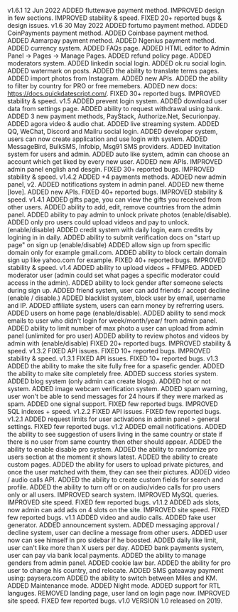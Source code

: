 v1.6.1 12 Jun 2022
ADDED fluttewave payment method.
IMPROVED design in few sections.
IMPROVED stability & speed.
FIXED 20+ reported bugs & design issues.
v1.6 30 May 2022
ADDED fortumo payment method.
ADDED CoinPayments payment method.
ADDED Coinbase payment method.
ADDED Aamarpay payment method.
ADDED Ngenius payment method.
ADDED currency system.
ADDED FAQs page.
ADDED HTML editor to Admin Panel -> Pages -> Manage Pages.
ADDED refund policy page.
ADDED moderators system.
ADDED linkedin social login.
ADDED ok.ru social login.
ADDED watermark on posts.
ADDED the ability to translate terms pages.
ADDED import photos from Instagram.
ADDED new APIs.
ADDED the ability to filter by country for PRO or free memebers.
ADDED new docs: https://docs.quickdatescript.com/.
FIXED 30+ reported bugs.
IMPROVED stability & speed.
v1.5
ADDED prevent login system.
ADDED download user data from settings page.
ADDED ability to request withdrawal using bank.
ADDED 3 new payment methods, PayStack, Authorize.Net, Securionpay.
ADDED agora video & audio chat.
ADDED live streaming system.
ADDED QQ, WeChat, Discord and Mailru social login.
ADDED developer system, users can now create application and use login with system.
ADDED MessageBird, BulkSMS, Infobip, Msg91 SMS providers.
ADDED Invitation system for users and admin.
ADDED auto like system, admin can choose an account which get liked by every new user.
ADDED new APIs.
IMPROVED admin panel english and desgin.
FIXED 30+ reported bugs.
IMPROVED stability & speed.
v1.4.2
ADDED +4 payments methods.
ADDED new admin panel, v2.
ADDED notifications system in admin panel.
ADDED new theme [love].
ADDED new APIs.
FIXED 40+ reported bugs.
IMPROVED stability & speed.
v1.4.1
ADDED gifts page, you can view the gifts you received from other users.
ADDED ability to add, edit, remove countries from the admin panel.
ADDED ability to pay admin to unlock private photos (enable/disable).
ADDED only pro users could upload videos and pay to unlock. (enable/disable)
ADDED credit system with daily login, earn credits by logining in in daily.
ADDED ability to submit verification docs on "start up page" on sign up (enable/disable)
ADDED allow sign up from specific domain only for example gmail.com.
ADDED ability to block certain domain sign up like yahoo.com for example.
FIXED 40+ reported bugs.
IMPROVED stability & speed.
v1.4
ADDED ability to upload videos + FFMPEG.
ADDED moderator user (admin could set what pages a specific moderator could access in the admin).
ADDED ability to lock gender after someone selects during sign up.
ADDED friend system, user can add friends / accept decline (enable / disable.)
ADDED blacklist system, block user by email, username and IP.
ADDED affiliate system, users can earn money by refrerring users.
ADDED users on home page (enable/disable).
ADDED ability to send mock emails to user who didn't login for week/month/year/ from admin panel.
ADDED ability to limit number of max photo a user can upload from admin panel (unlimited for pro user)
ADDED ability to review photos and videos by admin with (enable/disable)
FIXED 20+ reported bugs.
IMPROVED stability & speed.
v1.3.2
FIXED API issues.
FIXED 10+ reported bugs.
IMPROVED stability & speed.
v1.3.1
FIXED API issues.
FIXED 10+ reported bugs.
v1.3
ADDED the ability to make the site fully free for a spasefic gender.
ADDED the ability to make site completely free.
ADDED success stories system.
ADDED blog system (only admin can create blogs).
ADDED hot or not system.
ADDED image webcam verification system.
ADDED spam warning, user won't be able to send messages for 24 hours if they were marked as spam.
ADDED one signal support.
FIXED few reported bugs.
IMPROVED SQL indexes + speed.
v1.2.2
FIXED API issues.
FIXED few reported bugs.
v1.2.1
ADDED request limits for user activations in admin panel > general settings.
FIXED few reported bugs.
v1.2
ADDED email notifications.
ADDED the ability to see suggestion of users living in the same country or state if there is no user from same country then other should appear.
ADDED the ability to enable disable pro system.
ADDED the ability to randomize pro users section at the moment it shows latest.
ADDED the ability to create custom pages.
ADDED the ability for users to upload private pictures, and once the user matched with them, they can see their pictures.
ADDED video / audio calls API.
ADDED the ability to create custom fields for search and profile.
ADDED the ability to turn off or on audio/video calls for pro users only or all users.
IMPROVED search system.
IMPROVED MySQL queries.
IMPROVED site speed.
FIXED few reported bugs.
v1.1.2
ADDED ads slots, now admin can add ads on 4 slots on the site.
IMPROVED site speed.
FIXED few reported bugs.
v1.1
ADDED video and audio calls.
ADDED fake user generator.
ADDED announcement system.
ADDED messaging approval / decline system, user can decline a message from other users.
ADDED user now can see himself in pro sidebar if he boosted.
ADDED daily like limit, user can't like more than X users per day.
ADDED bank payments system, user can pay via bank local payments.
ADDED the ability to manage genders from admin panel.
ADDED cookie law bar.
ADDED the ability for pro user to change his country, and relocate.
ADDED SMS gateaway payment using: paysera.com
ADDED the ability to switch between Miles and KM.
ADDED Maintenance mode.
ADDED Night mode.
ADDED support for RTL languges.
REMOVED landing page, user land on login page now.
IMPROVED site speed.
FIXED few reported bugs.
v1.0
VERSION 1.0 released on 2019.
